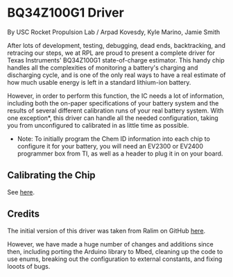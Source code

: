 # BQ34Z100G1 Driver

By USC Rocket Propulsion Lab  / Arpad Kovesdy, Kyle Marino, Jamie Smith

After lots of development, testing, debugging, dead ends, backtracking, and retracing our steps, we at RPL are proud to present a complete driver for Texas Instruments' BQ34Z100G1 state-of-charge estimator.   This handy chip handles all the complexities of monitoring a battery's charging and discharging cycle, and is one of the only real ways to have a real estimate of how much usable energy is left in a standard lithium-ion battery.

However, in order to perform this function, the IC needs a lot of information, including both the on-paper specifications of your battery system and the results of several different calibration runs of your real battery system.  With one exception*, this driver can handle all the needed configuration, taking you from unconfigured to calibrated in as little time as possible.

* Note: To initially program the Chem ID information into each chip to configure it for your battery, you will need an EV2300 or EV2400 programmer box from TI, as well as a header to plug it in on your board.

## Calibrating the Chip
See [here](https://os.mbed.com/users/MultipleMonomials/code/BQ34Z100G1/wiki/Setup-and-Calibration-Guide).

## Credits
The initial version of this driver was taken from Ralim on GitHub [here](https://github.com/Ralim/BQ34Z100). 

However, we have made a huge number of changes and additions since then, including porting the Arduino library to Mbed, cleaning up the code to use enums, breaking out the configuration to external constants, and fixing looots of bugs.